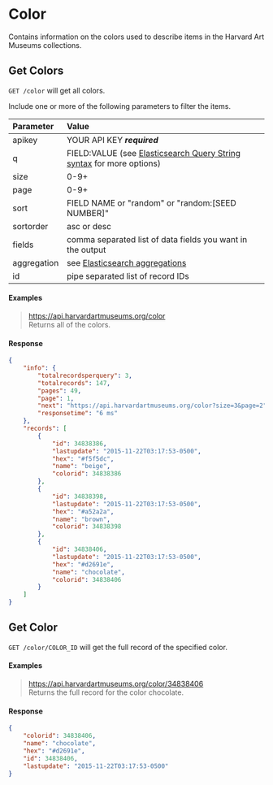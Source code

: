 # Color

Contains information on the colors used to describe items in the Harvard Art Museums collections.

## Get Colors

`GET /color` will get all colors.

Include one or more of the following parameters to filter the items.

| Parameter | Value |
| :--------- | :----- |
| apikey | YOUR API KEY ***required*** |
| q | FIELD:VALUE (see [Elasticsearch Query String syntax](https://www.elastic.co/guide/en/elasticsearch/reference/7.17/query-dsl-query-string-query.html) for more options) |
| size | 0-9+ |
| page | 0-9+ |
| sort | FIELD NAME or "random" or "random:[SEED NUMBER]" |
| sortorder | asc or desc |
| fields | comma separated list of data fields you want in the output |
| aggregation |  see [Elasticsearch aggregations](http://www.elastic.co/guide/en/elasticsearch/reference/7.17/search-aggregations.html#_structuring_aggregations) |
| id | pipe separated list of record IDs |

#### Examples

> https://api.harvardartmuseums.org/color  
> Returns all of the colors. 

#### Response

```json
{
    "info": {
        "totalrecordsperquery": 3,
        "totalrecords": 147,
        "pages": 49,
        "page": 1,
        "next": "https://api.harvardartmuseums.org/color?size=3&page=2",
        "responsetime": "6 ms"
    },
    "records": [
        {
            "id": 34838386,
            "lastupdate": "2015-11-22T03:17:53-0500",
            "hex": "#f5f5dc",
            "name": "beige",
            "colorid": 34838386
        },
        {
            "id": 34838398,
            "lastupdate": "2015-11-22T03:17:53-0500",
            "hex": "#a52a2a",
            "name": "brown",
            "colorid": 34838398
        },
        {
            "id": 34838406,
            "lastupdate": "2015-11-22T03:17:53-0500",
            "hex": "#d2691e",
            "name": "chocolate",
            "colorid": 34838406
        }
    ]
}
```

## Get Color

`GET /color/COLOR_ID` will get the full record of the specified color.

#### Examples

> https://api.harvardartmuseums.org/color/34838406  
> Returns the full record for the color chocolate.  

#### Response

```json
{
    "colorid": 34838406,
    "name": "chocolate",
    "hex": "#d2691e",
    "id": 34838406,
    "lastupdate": "2015-11-22T03:17:53-0500"
}
```